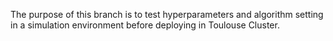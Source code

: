 The purpose of this branch is to test hyperparameters and algorithm setting in a simulation environment before deploying in Toulouse Cluster.
